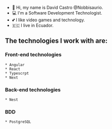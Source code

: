 * 👋 Hi, my name is David Castro @Nobbisaurio. 
* 💻 I'm a Software Development Technologist.  
* 💕 I like video games and technology.
* 🇪🇨  I live in Ecuador.

## The technologies I work with are:
  ### Front-end technologies
    * Angular
    * React
    * Typescrpt
    * Next
  ### Back-end technologies
    * Nest
  ### BDD
    * PostgreSQL
<!--
**Nobbisaurio/Nobbisaurio** is a ✨ _special_ ✨ repository because its `README.md` (this file) appears on your GitHub profile.

Here are some ideas to get you started:

- 🔭 I’m currently working on ...
- 🌱 I’m currently learning ...
- 👯 I’m looking to collaborate on ...
- 🤔 I’m looking for help with ...
- 💬 Ask me about ...
- 📫 How to reach me: ...
- 😄 Pronouns: ...
- ⚡ Fun fact: ...
-->
